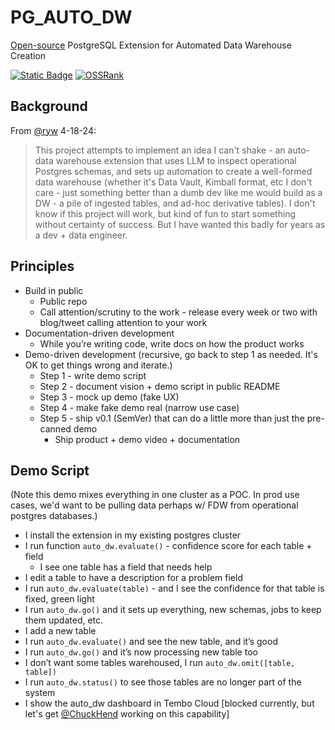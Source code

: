 # PG_AUTO_DW
[Open-source](LICENSE) PostgreSQL Extension for Automated Data Warehouse Creation

[![Static Badge](https://img.shields.io/badge/%40tembo-community?logo=slack&label=slack)](https://join.slack.com/t/tembocommunity/shared_invite/zt-277pu7chi-NHtvHWvLhHwyK0Y5Y6vTPw)
[![OSSRank](https://shields.io/endpoint?url=https://ossrank.com/shield/4020)](https://ossrank.com/p/4020)

## Background

From [@ryw](https://github.com/ryw) 4-18-24:

> This project attempts to implement an idea I can't shake - an auto-data warehouse extension that uses LLM to inspect operational Postgres schemas, and sets up automation to create a well-formed data warehouse (whether it's Data Vault, Kimball format, etc I don't care - just something better than a dumb dev like me would build as a DW - a pile of ingested tables, and ad-hoc derivative tables). I don't know if this project will work, but kind of fun to start something without certainty of success. But I have wanted this badly for years as a dev + data engineer.

## Principles

* Build in public
    * Public repo
    * Call attention/scrutiny to the work - release every week or two with blog/tweet calling attention to your work
* Documentation-driven development
    * While you’re writing code, write docs on how the product works
* Demo-driven development (recursive, go back to step 1 as needed. It's OK to get things wrong and iterate.)
    * Step 1 - write demo script
    * Step 2 - document vision + demo script in public README
    * Step 3 - mock up demo (fake UX)
    * Step 4 - make fake demo real (narrow use case)
    * Step 5 - ship v0.1 (SemVer) that can do a little more than just the pre-canned demo
        * Ship product + demo video + documentation

## Demo Script

(Note this demo mixes everything in one cluster as a POC. In prod use cases, we'd want to be pulling data perhaps w/ FDW from operational postgres databases.)

* I install the extension in my existing postgres cluster
* I run function `auto_dw.evaluate()` - confidence score for each table + field
    * I see one table has a field that needs help
* I edit a table to have a description for a problem field
* I run `auto_dw.evaluate(table)` - and I see the confidence for that table is fixed, green light
* I run `auto_dw.go()` and it sets up everything, new schemas, jobs to keep them updated, etc.
* I add a new table
* I run  `auto_dw.evaluate()` and see the new table, and it’s good
* I run `auto_dw.go()` and it’s now processing new table too
* I don’t want some tables warehoused, I run `auto_dw.omit([table, table])`
* I run `auto_dw.status()` to see those tables are no longer part of the system
* I show the auto_dw dashboard in Tembo Cloud [blocked currently, but let's get [@ChuckHend](https://github.com/ChuckHend) working on this capability]
